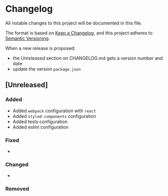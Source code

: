 # Changelog

All notable changes to this project will be documented in this file.

The format is based on [Keep a Changelog](https://keepachangelog.com/en/1.0.0/),
and this project adheres to [Semantic Versioning](https://semver.org/spec/v2.0.0.html).

When a new release is proposed:

- the _Unreleased_ section on CHANGELOG.md gets a version number and date
- update the version `package.json`

## [Unreleased]

### Added

- Added `webpack` configuration with `react`
- Added `styled-components` configuration
- Added tests configuration
- Added eslint configuration

### Fixed

-

### Changed

-

### Removed
